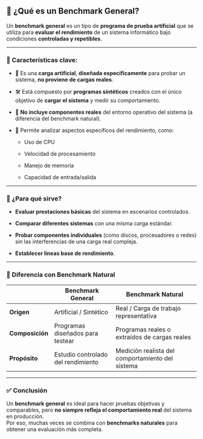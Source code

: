 
## 🧪 ¿Qué es un **Benchmark General**?

Un **benchmark general** es un tipo de **programa de prueba artificial** que se utiliza para **evaluar el rendimiento** de un sistema informático bajo condiciones **controladas y repetibles**.

---

### 🧱 Características clave:

- 📌 Es una **carga artificial**, **diseñada específicamente** para probar un sistema, **no proviene de cargas reales**.
    
- 🛠️ Está compuesto por **programas sintéticos** creados con el único objetivo de **cargar el sistema** y medir su comportamiento.
    
- 🚫 **No incluye componentes reales** del entorno operativo del sistema (a diferencia del benchmark natural).
    
- 📏 Permite analizar aspectos específicos del rendimiento, como:
    
    - Uso de CPU
        
    - Velocidad de procesamiento
        
    - Manejo de memoria
        
    - Capacidad de entrada/salida
        

---

### 🎯 ¿Para qué sirve?

- **Evaluar prestaciones básicas** del sistema en escenarios controlados.
    
- **Comparar diferentes sistemas** con una misma carga estándar.
    
- **Probar componentes individuales** (como discos, procesadores o redes) sin las interferencias de una carga real compleja.
    
- **Establecer líneas base de rendimiento**.
    

---

### 🧠 Diferencia con Benchmark Natural

||**Benchmark General**|**Benchmark Natural**|
|---|---|---|
|**Origen**|Artificial / Sintético|Real / Carga de trabajo representativa|
|**Composición**|Programas diseñados para testear|Programas reales o extraídos de cargas reales|
|**Propósito**|Estudio controlado del rendimiento|Medición realista del comportamiento del sistema|

---

### ✅ Conclusión

Un **benchmark general** es ideal para hacer pruebas objetivas y comparables, pero **no siempre refleja el comportamiento real** del sistema en producción.  
Por eso, muchas veces se combina con **benchmarks naturales** para obtener una evaluación más completa.

